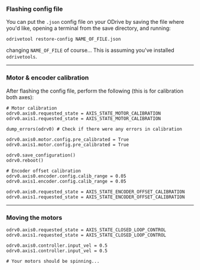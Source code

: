 ### Flashing config file

You can put the `.json` config file on your ODrive by saving the file where you'd like, opening a terminal from the save directory, and running:

```
odrivetool restore-config NAME_OF_FILE.json
```

changing `NAME_OF_FILE` of course... This is assuming you've installed `odrivetools`.

---

### Motor & encoder calibration

After flashing the config file, perform the following (this is for calibration both axes):

```
# Motor calibration
odrv0.axis0.requested_state = AXIS_STATE_MOTOR_CALIBRATION
odrv0.axis1.requested_state = AXIS_STATE_MOTOR_CALIBRATION

dump_errors(odrv0) # Check if there were any errors in calibration

odrv0.axis0.motor.config.pre_calibrated = True
odrv0.axis1.motor.config.pre_calibrated = True

odrv0.save_configuration()
odrv0.reboot()

# Encoder offset calibration
odrv0.axis0.encoder.config.calib_range = 0.05
odrv0.axis1.encoder.config.calib_range = 0.05

odrv0.axis0.requested_state = AXIS_STATE_ENCODER_OFFSET_CALIBRATION
odrv0.axis1.requested_state = AXIS_STATE_ENCODER_OFFSET_CALIBRATION
```

---

### Moving the motors

```
odrv0.axis0.requested_state = AXIS_STATE_CLOSED_LOOP_CONTROL
odrv0.axis1.requested_state = AXIS_STATE_CLOSED_LOOP_CONTROL

odrv0.axis0.controller.input_vel = 0.5
odrv0.axis1.controller.input_vel = 0.5

# Your motors should be spinning...
```

